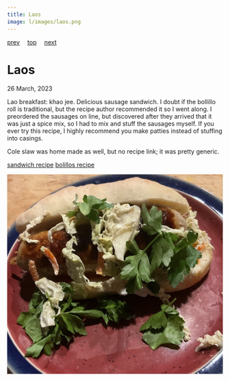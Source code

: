 ```yaml
---
title: Laos
image: l/images/laos.png
---
```

[prev](../k/kyrgyzstan.md)&emsp;
[top](../index.md)&emsp;
[next](latvia.md)
# Laos
26 March, 2023

Lao breakfast: khao jee. Delicious sausage sandwich. I doubt if the
bollillo roll is traditional, but the recipe author recommended it so
I went along. I preordered the sausages on line, but discovered after
they arrived that it was just a spice mix, so I had to mix and stuff
the sausages myself. If you ever try this recipe, I highly recommend
you make patties instead of stuffing into casings.

Cole slaw was home made as well, but no recipe link; it was pretty generic.

[sandwich recipe](https://www.simplecomfortfood.com/2019/11/07/khao-jee-laotion-sandwich/)
[bolillos recipe](https://www.kingarthurbaking.com/recipes/bolillos-recipe)

![breakfast](images/laos.jpeg)
